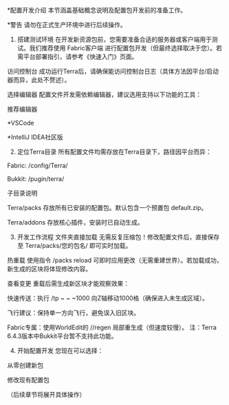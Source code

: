 *配置开发介绍
本节涵盖基础概念说明及配置包开发前的准备工作。

*警告
请勿在正式生产环境中进行后续操作。

1. 搭建测试环境
在开发新资源包前，您需要准备合适的服务器或客户端用于测试。我们推荐使用 Fabric客户端 进行配置包开发（但最终选择取决于您）。若需平台部署指引，请参考《快速入门》页面。

访问控制台
成功运行Terra后，请确保能访问控制台日志（具体方法因平台/启动器而异，此处不赘述）。

选择编辑器
配置文件开发需依赖编辑器，建议选用支持以下功能的工具：

推荐编辑器

*VSCode

*IntelliJ IDEA社区版

2. 定位Terra目录
所有配置文件均需存放在Terra目录下，路径因平台而异：

Fabric: /config/Terra/

Bukkit: /pugin/terra/

子目录说明

Terra/packs
存放所有已安装的配置包。默认包含一个预置包 default.zip。

Terra/addons
存放核心插件，安装时已自动生成。

3. 开发工作流程
文件夹直接加载
无需反复压缩包！修改配置文件后，直接保存至 Terra/packs/您的包名/ 即可实时加载。

热重载
使用指令 /packs reload 可即时应用更改（无需重建世界）。若加载成功，新生成的区块将体现修改内容。

查看变更
重载后需生成新区块才能观察效果：

快速传送：执行 /tp ~ ~ ~1000 向Z轴移动1000格（确保进入未生成区域）。

飞行建议：保持单一方向飞行，避免误入旧区块。

Fabric专属：使用WorldEdit的 //regen 局部重生成（但速度较慢）。
注：Terra 6.4.3版本中Bukkit平台暂不支持此功能。

4. 开始配置开发
您现在可以选择：

从零创建新包

修改现有配置包

（后续章节将展开具体操作）